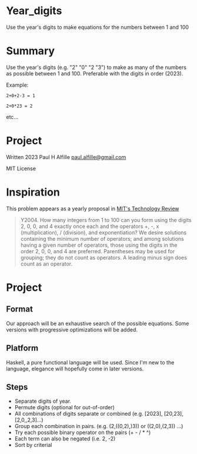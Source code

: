 # Year_digits
Use the year's digits to make equations for the numbers between 1 and 100

# Summary
Use the year's digits (e.g. "2" "0" "2 "3") to make as many of the numbers as possible between 1 and 100. Preferable with the digits in order (2023).

Example:

`2+0+2-3 = 1`

`2+0*23 = 2`

etc...

# Project
Written 2023 Paul H Alfille
paul.alfille@gmail.com

MIT License

# Inspiration
This problem appears as a yearly proposal in [MIT's Technology Review](https://www.technologyreview.com/2004/03/01/40269/puzzle-corner-12/)

>Y2004. How many integers from 1 to 100 can you form using the digits 2, 0, 0, and 4 exactly once each and the operators +, -, x (multiplication), / (division), and exponentiation? We desire solutions containing the minimum number of operators; and among solutions having a given number of operators, those using the digits in the order 2, 0, 0, and 4 are preferred. Parentheses may be used for grouping; they do not count as operators. A leading minus sign does count as an operator.

# Project
## Format
Our approach will be an exhaustive search of the possible equations. Some versions with progressive optimizations will be added.

## Platform
Haskell, a pure functional language will be used. Since I'm new to the language, elegance will hopefully come in later versions.

## Steps
* Separate digits of year.
* Permute digits (optional for out-of-order)
* All combinations of digits separate or combined (e.g. [2023], [20,23], [2,0,,2,3]...)
* Group each combination in pairs. (e.g. (2,((0,2),)3)) or ((2,0),(2,3)) ...)
* Try each possible binary operator on the pairs (+ - / * ^)
* Each term can also be negated (i.e. 2, -2)
* Sort by criterial

